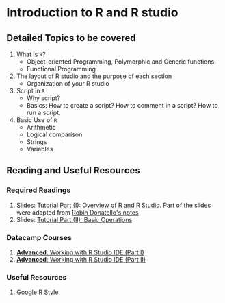 # Introduction to R and R studio

## Detailed Topics to be covered

1. What is `R`?
    - Object-oriented Programming, Polymorphic and Generic functions
    - Functional Programming
2. The layout of R studio and the purpose of each section
    - Organization of your R studio
3. Script in `R`
    - Why script? 
    - Basics: How to create a script? How to comment in a script? How to run a script. 
4. Basic Use of `R`
    - Arithmetic
    - Logical comparison
    - Strings
    - Variables

## Reading and Useful Resources

### Required Readings

1. Slides: [Tutorial Part (I): Overview of R and R Studio](../lecture/intro-to-R_part1.pdf). Part of the slides were adapted from [Robin Donatello's notes](https://norcalbiostat.netlify.com/post/software-overview/)
2. Slides:  [Tutorial Part (II): Basic Operations](../lecture/intro-to-R_part2.Rmd)

### Datacamp Courses

1. [**Advanced**: Working with R Studio IDE (Part I)](https://www.datacamp.com/courses/working-with-the-rstudio-ide-part-1)
2. [**Advanced**: Working with R Studio IDE (Part II)](https://www.datacamp.com/courses/working-with-the-rstudio-ide-part-2)

### Useful Resources

1. [Google R Style](https://google.github.io/styleguide/Rguide.xml)